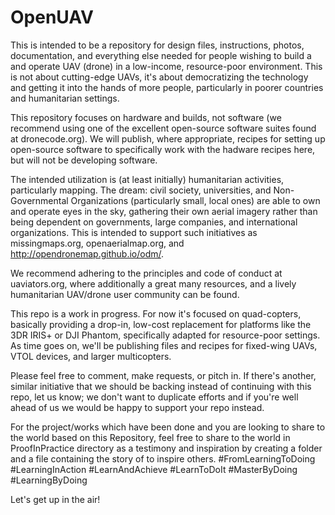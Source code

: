 OpenUAV
=======

This is intended to be a repository for design files, instructions, photos, documentation, and everything else needed for people wishing to build a and operate UAV (drone) in a low-income, resource-poor environment.  This is not about cutting-edge UAVs, it's about democratizing the technology and getting it into the hands of more people, particularly in poorer countries and humanitarian settings.

This repository focuses on hardware and builds, not software (we recommend using one of the excellent open-source software suites found at dronecode.org).  We will publish, where appropriate, recipes for setting up open-source software to specifically work with the hadware recipes here, but will not be developing software.  

The intended utilization is (at least initially) humanitarian activities, particularly mapping.  The dream: civil society, universities, and Non-Governmental Organizations (particularly small, local ones) are able to own and operate eyes in the sky, gathering their own aerial imagery rather than being dependent on governments, large companies, and international organizations.  This is intended to support such initiatives as missingmaps.org, openaerialmap.org, and http://opendronemap.github.io/odm/.  

We recommend adhering to the principles and code of conduct at uaviators.org, where additionally a great many resources, and a lively humanitarian UAV/drone user community can be found.

This repo is a work in progress.  For now it's focused on quad-copters, basically providing a drop-in, low-cost replacement for platforms like the 3DR IRIS+ or DJI Phantom, specifically adapted for resource-poor settings.  As time goes on, we'll be publishing files and recipes for fixed-wing UAVs, VTOL devices, and larger multicopters.  

Please feel free to comment, make requests, or pitch in.  If there's another, similar initiative that we should be backing instead of continuing with this repo, let us know; we don't want to duplicate efforts and if you're well ahead of us we would be happy to support your repo instead.

For the project/works which have been done and you are looking to share to the world based on this Repository, feel free to share to the world in ProofInPractice directory as a testimony and inspiration by creating a folder and a file containing the story of to inspire others.
#FromLearningToDoing #LearningInAction #LearnAndAchieve #LearnToDoIt #MasterByDoing #LearningByDoing

Let's get up in the air!
